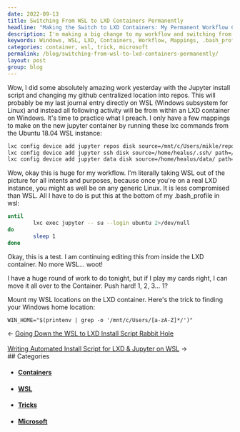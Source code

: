 ```yaml
---
date: 2022-09-13
title: Switching From WSL to LXD Containers Permanently
headline: "Making the Switch to LXD Containers: My Permanent Workflow Change"
description: I'm making a big change to my workflow and switching from Windows Subsystem for Linux (WSL) to LXD Containers on Windows. I've set up the mappings and added a command to my .bash_profile in WSL, and now I'm testing to make sure it's working. I'm hoping to move all my work over to the Container, and I've even figured out a trick to find the Windows home location. Come read my blog post to find out more!
keywords: Windows, WSL, LXD, Containers, Workflow, Mappings, .bash_profile, Testing, Move, Trick, Home, Location
categories: container, wsl, trick, microsoft
permalink: /blog/switching-from-wsl-to-lxd-containers-permanently/
layout: post
group: blog
---
```



Wow, I did some absolutely amazing work yesterday with the Jupyter install
script and changing my github centralized location into repos. This will
probably be my last journal entry directly on WSL (Windows subsystem for Linux)
and instead all following activity will be from within an LXD container on
Windows. It's time to practice what I preach. I only have a few mappings to
make on the new jupyter container by running these lxc commands from the Ubuntu
18.04 WSL instance:

```bash
lxc config device add jupyter repos disk source=/mnt/c/Users/mikle/repos path=/home/ubuntu/repos
lxc config device add jupyter ssh disk source=/home/healus/.ssh/ path=/home/ubuntu/.ssh/
lxc config device add jupyter data disk source=/home/healus/data/ path=/home/ubuntu/data/
```

Wow, okay this is huge for my workflow. I'm literally taking WSL out of the
picture for all intents and purposes, because once you're on a real LXD
instance, you might as well be on any generic Linux. It is less compromised
than WSL. All I have to do is put this at the bottom of my .bash_profile in
wsl:

```bash
until
        lxc exec jupyter -- su --login ubuntu 2>/dev/null
do
        sleep 1
done
```

Okay, this is a test. I am continuing editing this from inside the LXD
container. No more WSL... woot!

I have a huge round of work to do tonight, but if I play my cards right, I can
move it all over to the Container. Push hard! 1, 2, 3... 1?

Mount my WSL locations on the LXD container. Here's the trick to finding your
Windows home location:

    WIN_HOME="$(printenv | grep -o '/mnt/c/Users/[a-zA-Z]*/')"


<div class="arrow-links"><div class="post-nav-prev"><span class="arrow">&larr;&nbsp;</span><a href="/blog/going-down-the-wsl-to-lxd-install-script-rabbit-hole/">Going Down the WSL to LXD Install Script Rabbit Hole</a></div> &nbsp; <div class="post-nav-next"><a href="/blog/writing-automated-install-script-for-lxd-jupyter-on-wsl/">Writing Automated Install Script for LXD & Jupyter on WSL</a><span class="arrow">&nbsp;&rarr;</span></div></div>
## Categories

<ul>
<li><h4><a href='/container/'>Containers</a></h4></li>
<li><h4><a href='/wsl/'>WSL</a></h4></li>
<li><h4><a href='/trick/'>Tricks</a></h4></li>
<li><h4><a href='/microsoft/'>Microsoft</a></h4></li></ul>
